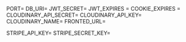 PORT=
DB_URI=
JWT_SECRET=
JWT_EXPIRES = 
COOKIE_EXPIRES = 
CLOUDINARY_API_SECRET=
CLOUDINARY_API_KEY=
CLOUDINARY_NAME=
FRONTED_URL=

STRIPE_API_KEY=
STRIPE_SECRET_KEY=
